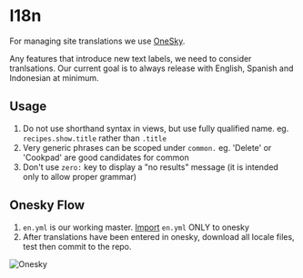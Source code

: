 # I18n

For managing site translations we use [OneSky](http://oneskyapp.com).

Any features that introduce new text labels, we need to consider
tranlsations. Our current goal is to always release with English,
Spanish and Indonesian at minimum.


## Usage
1. Do not use shorthand syntax in views, but use fully qualified name.
   eg. `recipes.show.title` rather than `.title`
2. Very generic phrases can be scoped under `common.` eg. 'Delete' or
   'Cookpad' are good candidates for common
3. Don't use `zero:` key to display a "no results" message (it is intended only to allow proper grammar)

## Onesky Flow
1. `en.yml` is our working master.
   [Import](http://ospft7w.oneskyapp.com/admin/project-group/projects/project-group/4526) `en.yml` ONLY to
   onesky
2. After translations have been entered in onesky, download all locale
   files, test then commit to the repo.


![Onesky](https://github.com/cookpad/guides/blob/master/i18n/onesky.png)
